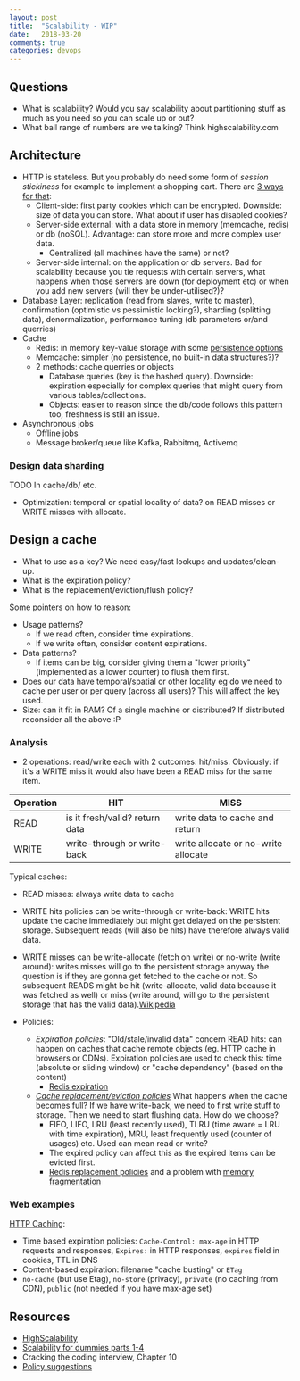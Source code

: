 ```yaml
---
layout: post
title:  "Scalability - WIP"
date:   2018-03-20
comments: true
categories: devops
---
```

## Questions
+ What is scalability? Would you say scalability about partitioning stuff as much as you need so you can scale up or out?
+ What ball range of numbers are we talking? Think highscalability.com

## Architecture
+ HTTP is stateless. But you probably do need some form of *session stickiness* for example to implement a shopping cart. There are [3 ways for that](https://www.quora.com/What-are-the-most-efficient-ways-to-handle-user-sessions-in-a-scalable-environment/answer/Mark-Ayzenshtat):
  + Client-side: first party cookies which can be encrypted. Downside: size of data you can store. What about if user has disabled cookies?
  + Server-side external: with a data store in memory (memcache, redis) or db (noSQL). Advantage: can store more and more complex user data.
    + Centralized (all machines have the same) or not?
  + Server-side internal: on the application or db servers. Bad for scalability because you tie requests with certain servers, what happens when those servers are down (for deployment etc) or when you add new servers (will they be under-utilised?)?
+ Database Layer: replication (read from slaves, write to master), confirmation (optimistic vs pessimistic locking?), sharding (splitting data), denormalization, performance tuning (db parameters or/and querries)
+ Cache
  + Redis: in memory key-value storage with some [persistence options](https://redis.io/topics/persistence)
  + Memcache: simpler (no persistence, no built-in data structures?)?
  + 2 methods: cache querries or objects
    + Database queries (key is the hashed query). Downside: expiration especially for complex queries that might query from various tables/collections.
    + Objects: easier to reason since the db/code follows this pattern too,  freshness is still an issue.
+ Asynchronous jobs
  + Offline jobs
  + Message broker/queue like Kafka, Rabbitmq, Activemq

### Design data sharding
TODO
In cache/db/ etc.
+ Optimization: temporal or spatial locality of data? on READ misses or WRITE misses with allocate.

## Design a cache
+ What to use as a key? We need easy/fast lookups and updates/clean-up.
+ What is the expiration policy?
+ What is the replacement/eviction/flush policy?  

Some pointers on how to reason:
+ Usage patterns?
  + If we read often, consider time expirations.
  + If we write often, consider content expirations.
+ Data patterns?
  + If items can be big, consider giving them a "lower priority" (implemented as a lower counter) to flush them first.
+ Does our data have temporal/spatial or other locality eg do we need to cache per user or per query (across all users)? This will affect the key used.
+ Size: can it fit in RAM? Of a single machine or distributed? If distributed reconsider all the above :P

### Analysis
+ 2 operations: read/write each with 2 outcomes: hit/miss. Obviously: if it's a WRITE miss it would also have been a READ miss for the same item.  

| Operation | HIT | MISS |
| --- |---| ---|
| READ | is it fresh/valid? return data | write data to cache and return |
| WRITE | write-through or write-back | write allocate or no-write allocate |

Typical caches:
  + READ misses: always write data to cache
  + WRITE hits policies can be write-through or write-back: WRITE hits update the cache immediately but might get delayed on the persistent storage. Subsequent reads (will also be hits) have therefore always valid data.
  + WRITE misses can be write-allocate (fetch on write) or no-write (write around): writes misses will go to the persistent storage anyway the question is if they are gonna get fetched to the cache or not. So subsequent READS might be hit (write-allocate, valid data because it was fetched as well) or miss (write around, will go to the persistent storage that has the valid data).<a href="https://en.wikipedia.org/wiki/Cache_(computing)">Wikipedia</a>

+ Policies:
  + *Expiration policies*: "Old/stale/invalid data" concern READ hits: can happen on caches that cache remote objects (eg. HTTP cache in browsers or CDNs). Expiration policies are used to check this: time (absolute or sliding window) or "cache dependency" (based on the content)
    + [Redis expiration](https://redis.io/commands/expire)
  + [*Cache replacement/eviction policies*](https://en.wikipedia.org/wiki/Cache_replacement_policies) What happens when the cache becomes full? If we have write-back, we need to first write stuff to storage. Then we need to start flushing data. How do we choose?
    + FIFO, LIFO, LRU (least recently used), TLRU (time aware = LRU with time expiration), MRU, least frequently used (counter of usages) etc. Used can mean read or write?
    + The expired policy can affect this as the expired items can be evicted first.
    + [Redis replacement policies](https://redis.io/topics/lru-cache) and a problem with [memory fragmentation](https://www.couyon.net/blog/using-redis-as-a-lru-cache-dont-do-it)

### Web examples
[HTTP Caching](https://developers.google.com/web/fundamentals/performance/optimizing-content-efficiency/http-caching):
+ Time based expiration policies: `Cache-Control: max-age` in HTTP requests and responses, `Expires:` in HTTP responses, `expires` field in cookies, TTL in DNS
+ Content-based expiration: filename "cache busting" or `ETag`
+ `no-cache` (but use Etag), `no-store` (privacy), `private` (no caching from CDN), `public` (not needed if you have max-age set)

## Resources
+ [HighScalability](highscalability.com)
+ [Scalability for dummies parts 1-4](http://www.lecloud.net/tagged/scalability)
+ Cracking the coding interview, Chapter 10
+ [Policy suggestions](https://www.neovolve.com/2008/10/08/cache-expiration-policies/)
